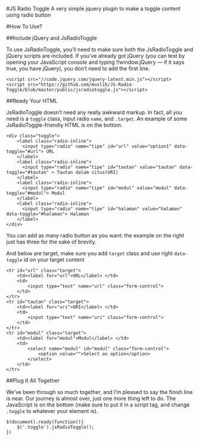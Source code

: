#JS Radio Toggle
A very simple jquery plugin to make a toggle content using radio button

#How To Use?

##Include jQuery and JsRadioToggle

To use JsRadioToggle, you’ll need to make sure both the JsRadioToggle and jQuery scripts are included. If you’ve already got jQuery (you can test by opening your JavaScript console and typing !!window.jQuery — if it says true, you have jQuery), you don’t need to add the first line.

```
<script src="//code.jquery.com/jquery-latest.min.js"></script>
<script src="https://github.com/muslih/JS-Radio-Toggle/blob/master/public/jsradiotoggle.js"></script>
```

##Ready Your HTML

JsRadioToggle doesn’t need any really awkward markup. In fact, all you need is a `toggle` class, input radio `name`, and `.target`. An example of some JsRadioToggle-friendly HTML is on the bottom.

```
<div class="toggle">
	<label class="radio-inline">
	  <input type="radio" name="tipe" id="url" value="option1" data-toggle="#url"> URL
	</label>
	<label class="radio-inline">
	  <input type="radio" name="tipe" id="tautan" value="tautan" data-toggle="#tautan" > Tautan dalam situs(URI)
	</label>
	<label class="radio-inline">
	  <input type="radio" name="tipe" id="modul" value="modul" data-toggle="#modul"> Modul
	</label>
	<label class="radio-inline">
	  <input type="radio" name="tipe" id="halaman" value="halaman" data-toggle="#halaman"> Halaman
	</label>
</div>
```
You can add as many radio button as you want: the example on the right just has three for the sake of brevity.

And below are target, make sure you add `target` class and use right `data-toggle` id on your target content
```
<tr id="url" class="target">
	<td><label for="url">URL</label> </td>
	<td>
		<input type="text" name="url" class="form-control">
	</td>
</tr>
<tr id="tautan" class="target">
	<td><label for="uri">URI</label> </td>
	<td>
		<input type="text" name="uri" class="form-control">
	</td>
</tr>
<tr id="modul" class="target">
	<td><label for="modul">Modul</label> </td>
	<td>
		<select name="modul" id="modul" class="form-control">
			<option value="">Select an option</option>
		</select>
	</td>
</tr>
```

##Plug It All Together

We’ve been through so much together, and I’m pleased to say the finish line is near. Our journey is almost over, just one more thing left to do. The JavaScript is on the bottom (make sure to put it in a script tag, and change `.toggle` to whatever your element is).

```
$(document).ready(function(){
	$('.toggle').jsRadioToggle();
})
```

